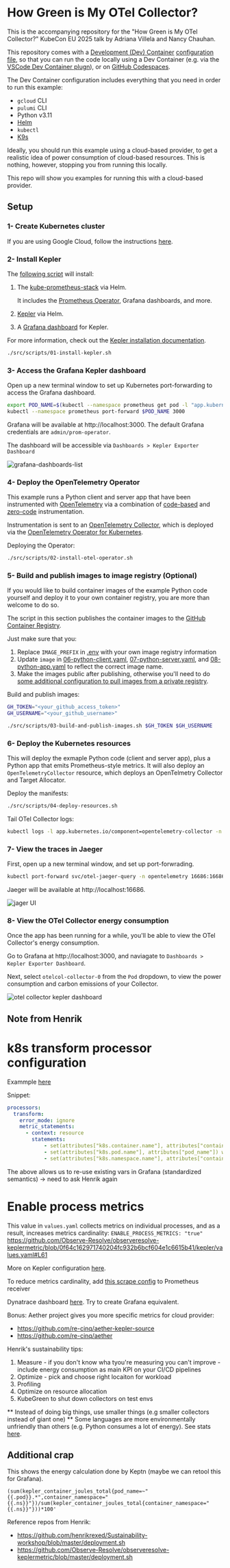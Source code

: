 # How Green is My OTel Collector?

This is the accompanying repository for the "How Green is My OTel Collector?" KubeCon EU 2025 talk by Adriana Villela and Nancy Chauhan.

This repository comes with a [Development (Dev) Container](https://containers.dev) [configuration file](.devcontainer/devcontainer.json), so that you can run the code locally using a Dev Container (e.g. via the [VSCode Dev Container plugn](https://marketplace.visualstudio.com/items?itemName=ms-vscode-remote.remote-containers)), or on [GitHub Codespaces](https://code.visualstudio.com/docs/remote/codespaces).

The Dev Container configuration includes everything that you need in order to run this example:
* `gcloud` CLI
* `pulumi` CLI
* Python v3.11
* [Helm](https://helm.sh/)
* `kubectl`
* [K9s](https://k9scli.io/)

Ideally, you should run this example using a cloud-based provider, to get a realistic idea of power consumption of cloud-based resources. This is nothing, however, stopping you from running this locally.

This repo will show you examples for running this with a cloud-based provider.

## Setup

### 1- Create Kubernetes cluster

If you are using Google Cloud, follow the instructions [here](/src/pulumi/gke-cluster/README.md).


### 2- Install Kepler

The [following script](/src/scripts/01-install-kepler.sh) will install:

1. The [kube-prometheus-stack](https://github.com/prometheus-community/helm-charts/tree/main/charts/kube-prometheus-stack) via Helm.

    It includes the [Prometheus Operator](https://github.com/prometheus-operator/prometheus-operator), Grafana dashboards, and more.

2. [Kepler](https://sustainable-computing.io) via Helm.

3. A [Grafana dashboard](/src/kepler/kepler_dashboard.json) for Kepler.

For more information, check out the [Kepler installation documentation](https://sustainable-computing.io/installation/kepler-helm/).

```bash
./src/scripts/01-install-kepler.sh
```

### 3- Access the Grafana Kepler dashboard

Open up a new terminal window to set up Kubernetes port-forwarding to access the Grafana dashboard.

```bash
export POD_NAME=$(kubectl --namespace prometheus get pod -l "app.kubernetes.io/name=grafana,app.kubernetes.io/instance=prometheus" -oname)
kubectl --namespace prometheus port-forward $POD_NAME 3000
```

Grafana will be available at http://localhost:3000. The default Grafana credentials are `admin/prom-operator`.

The dashboard will be accessible via `Dashboards > Kepler Exporter Dashboard`

![grafana-dashboards-list](/images/grafana-dashboards-list-kepler.png)

### 4- Deploy the OpenTelemetry Operator

This example runs a Python client and server app that have been instrumented with [OpenTelemetry](https://opentelemetry.io) via a combination of [code-based](https://opentelemetry.io/docs/concepts/instrumentation/code-based/) and [zero-code](https://opentelemetry.io/docs/concepts/instrumentation/zero-code/) instrumentation.

Instrumentation is sent to an [OpenTelemetry Collector](https://opentelemetry.io/docs/collector/), which is deployed via the [OpenTelemetry Operator for Kubernetes](https://opentelemetry.io/docs/platforms/kubernetes/operator/).

Deploying the Operator:

```bash
./src/scripts/02-install-otel-operator.sh
```

### 5- Build and publish images to image registry (Optional)

If you would like to build container images of the example Python code yourself and deploy it to your own container registry, you are more than welcome to do so.

The script in this section publishes the container images to the [GitHub Container Registry](https://docs.github.com/en/packages/working-with-a-github-packages-registry/working-with-the-container-registry).

Just make sure that you:

1. Replace `IMAGE_PREFIX` in [.env](/.env) with your own image registry information
2. Update `image` in [06-python-client.yaml](/src/k8s/06-python-client.yaml), [07-python-server.yaml](/src/k8s/07-python-app.yaml), and [08-python-app.yaml](/src/k8s/08-python-server.yaml) to reflect the correct image name.
3. Make the images public after publishing, otherwise you'll need to do [some additional configuration to pull images from a private registry](https://kubernetes.io/docs/tasks/configure-pod-container/pull-image-private-registry/).

Build and publish images:

```bash
GH_TOKEN="<your_github_access_token>"
GH_USERNAME="<your_github_username>"

./src/scripts/03-build-and-publish-images.sh $GH_TOKEN $GH_USERNAME
```

### 6- Deploy the Kubernetes resources

This will deploy the exmaple Python code (client and server app), plus a Python app that emits Prometheus-style metrics. It will also deploy an `OpenTelemetryCollector` resource, which deploys an OpenTelmetry Collector and Target Allocator.

Deploy the manifests:

```bash
./src/scripts/04-deploy-resources.sh
```

Tail OTel Collector logs:

```bash
kubectl logs -l app.kubernetes.io/component=opentelemetry-collector -n opentelemetry --follow
```

### 7- View the traces in Jaeger

First, open up a new terminal window, and set up port-forwrading.

```bash
kubectl port-forward svc/otel-jaeger-query -n opentelemetry 16686:16686
```

Jaeger will be available at http://localhost:16686.

![jager UI](/images/jaeger-ui.png)

### 8- View the OTel Collector energy consumption

Once the app has been running for a while, you'll be able to view the OTel Collector's energy consumption.

Go to Grafana at http://localhost:3000, and naviagate to `Dashboards > Kepler Exporter Dashboard`.

Next, select `otelcol-collector-0` from the `Pod` dropdown, to view the power consumption and carbon emissions of your Collector.

![otel collector kepler dashboard](/images/otel-collector-consumption.png)


## Note from Henrik

# k8s transform processor configuration

Exammple [here](https://raw.githubusercontent.com/Dynatrace/snippets/master/technologies/open-telemetry/open-telemetry-demo-application-dashboard/otel-demo-helm-values.yaml)

Snippet:

```yaml
processors:
  transform:
    error_mode: ignore
    metric_statements:
      - context: resource
        statements:
            - set(attributes["k8s.container.name"], attributes["container_name"]) where attributes["container_name"] != nil
            - set(attributes["k8s.pod.name"], attributes["pod_name"]) where attributes["pod_name"] != nil
            - set(attributes["k8s.namespace.name"], attributes["container_namespace"]) where attributes["container_namespace"] != nil
```

The above allows us to re-use existing vars in Grafana (standardized semantics) -> need to ask Henrik again

# Enable process metrics

This value in `values.yaml` collects metrics on individual processes, and as a result, increases metrics cardinality:
`ENABLE_PROCESS_METRICS: "true"`
https://github.com/Observe-Resolve/observeresolve-keplermetric/blob/0f64c162971740204fc932b6bcf604e1c6615b41/kepler/values.yaml#L61


More on Kepler configuration [here](https://sustainable-computing.io/usage/general_config/).

To reduce metrics cardinality, add [this scrape config](https://github.com/henrikrexed/Sustainability-workshop/blob/9408e93dcb6b2bd892f9e0c1e13c0eb9caaa507d/opentelemetry/openTelemetry-manifest_statefulset.yaml#L83-L86
) to Prometheus receiver

Dynatrace dashboard [here](https://github.com/Observe-Resolve/observeresolve-keplermetric/blob/master/dynatrace/Kepler%20Energy%20usage.json
). Try to create Grafana equivalent.

Bonus: Aether project gives you more specific metrics for cloud provider: 
- https://github.com/re-cinq/aether-kepler-source
- https://github.com/re-cinq/aether

Henrik's sustainability tips:
1. Measure - if you don't know wha tyou're measuring you can't improve
           - include energy consumption as main KPI on your CI/CD pipelines
2. Optimize - pick and choose right locaiton for workload
3. Profiling
4. Optimize on resource allocation
5. KubeGreen to shut down collectors on test envs

** Instead of doing big things, use smaller things (e.g smaller collectors instead of giant one)
** Some languages are more environmentally unfriendly than others (e.g. Python consumes a lot of energy). See stats [here](https://softjourn.com/insights/environmentally-friendly-programming-languages).


## Additional crap

This shows the energy calculation done by Keptn (maybe we can retool this for Grafana).

`(sum(kepler_container_joules_total{pod_name=~"{{.pod}}.*",container_namespace="{{.ns}}"})/sum(kepler_container_joules_total{container_namespace="{{.ns}}"}))*100'`


Reference repos from Henrik:
- https://github.com/henrikrexed/Sustainability-workshop/blob/master/deployment.sh
- https://github.com/Observe-Resolve/observeresolve-keplermetric/blob/master/deployment.sh